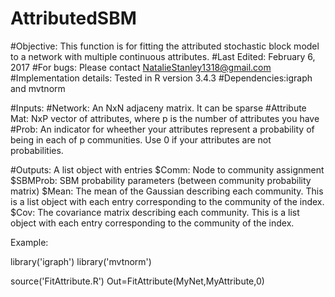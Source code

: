 # AttributedSBM
#Objective: This function is for fitting the attributed stochastic block model to a network with multiple continuous attributes.
#Last Edited: February 6, 2017
#For bugs: Please contact NatalieStanley1318@gmail.com
#Implementation details: Tested in R version 3.4.3
#Dependencies:igraph and mvtnorm

#Inputs:
  #Network: An NxN adjaceny matrix. It can be sparse
  #Attribute Mat: NxP vector of attributes, where p is the number of attributes you have
 #Prob: An indicator for wheether your attributes represent a probability of being in each of p communities. Use 0 if your     attributes are not probabilities. 

#Outputs: A list object with entries
  $Comm: Node to community assignment
  $SBMProb: SBM probability parameters (between community probability matrix)
  $Mean: The mean of the Gaussian describing each community. This is a list object with each entry corresponding to the community of the index.
  $Cov: The covariance matrix describing each community. This is a list object with each entry corresponding to the community of the index.
  
  
  Example:
  
  library('igraph')
  library('mvtnorm')
  
  source('FitAttribute.R')
  Out=FitAttribute(MyNet,MyAttribute,0)

